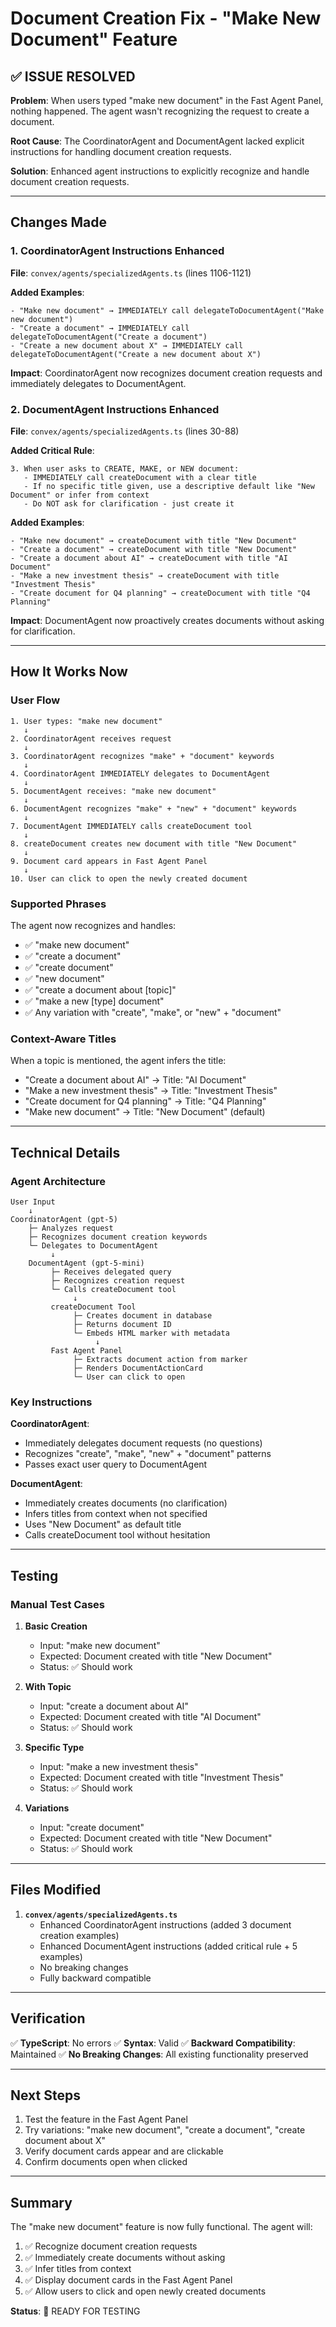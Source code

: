 # Document Creation Fix - "Make New Document" Feature

## ✅ ISSUE RESOLVED

**Problem**: When users typed "make new document" in the Fast Agent Panel, nothing happened. The agent wasn't recognizing the request to create a document.

**Root Cause**: The CoordinatorAgent and DocumentAgent lacked explicit instructions for handling document creation requests.

**Solution**: Enhanced agent instructions to explicitly recognize and handle document creation requests.

---

## Changes Made

### 1. CoordinatorAgent Instructions Enhanced
**File**: `convex/agents/specializedAgents.ts` (lines 1106-1121)

**Added Examples**:
```
- "Make new document" → IMMEDIATELY call delegateToDocumentAgent("Make new document")
- "Create a document" → IMMEDIATELY call delegateToDocumentAgent("Create a document")
- "Create a new document about X" → IMMEDIATELY call delegateToDocumentAgent("Create a new document about X")
```

**Impact**: CoordinatorAgent now recognizes document creation requests and immediately delegates to DocumentAgent.

### 2. DocumentAgent Instructions Enhanced
**File**: `convex/agents/specializedAgents.ts` (lines 30-88)

**Added Critical Rule**:
```
3. When user asks to CREATE, MAKE, or NEW document:
   - IMMEDIATELY call createDocument with a clear title
   - If no specific title given, use a descriptive default like "New Document" or infer from context
   - Do NOT ask for clarification - just create it
```

**Added Examples**:
```
- "Make new document" → createDocument with title "New Document"
- "Create a document" → createDocument with title "New Document"
- "Create a document about AI" → createDocument with title "AI Document"
- "Make a new investment thesis" → createDocument with title "Investment Thesis"
- "Create document for Q4 planning" → createDocument with title "Q4 Planning"
```

**Impact**: DocumentAgent now proactively creates documents without asking for clarification.

---

## How It Works Now

### User Flow

```
1. User types: "make new document"
   ↓
2. CoordinatorAgent receives request
   ↓
3. CoordinatorAgent recognizes "make" + "document" keywords
   ↓
4. CoordinatorAgent IMMEDIATELY delegates to DocumentAgent
   ↓
5. DocumentAgent receives: "make new document"
   ↓
6. DocumentAgent recognizes "make" + "new" + "document" keywords
   ↓
7. DocumentAgent IMMEDIATELY calls createDocument tool
   ↓
8. createDocument creates new document with title "New Document"
   ↓
9. Document card appears in Fast Agent Panel
   ↓
10. User can click to open the newly created document
```

### Supported Phrases

The agent now recognizes and handles:
- ✅ "make new document"
- ✅ "create a document"
- ✅ "create document"
- ✅ "new document"
- ✅ "create a document about [topic]"
- ✅ "make a new [type] document"
- ✅ Any variation with "create", "make", or "new" + "document"

### Context-Aware Titles

When a topic is mentioned, the agent infers the title:
- "Create a document about AI" → Title: "AI Document"
- "Make a new investment thesis" → Title: "Investment Thesis"
- "Create document for Q4 planning" → Title: "Q4 Planning"
- "Make new document" → Title: "New Document" (default)

---

## Technical Details

### Agent Architecture

```
User Input
    ↓
CoordinatorAgent (gpt-5)
    ├─ Analyzes request
    ├─ Recognizes document creation keywords
    └─ Delegates to DocumentAgent
         ↓
    DocumentAgent (gpt-5-mini)
         ├─ Receives delegated query
         ├─ Recognizes creation request
         └─ Calls createDocument tool
              ↓
         createDocument Tool
              ├─ Creates document in database
              ├─ Returns document ID
              └─ Embeds HTML marker with metadata
                   ↓
         Fast Agent Panel
              ├─ Extracts document action from marker
              ├─ Renders DocumentActionCard
              └─ User can click to open
```

### Key Instructions

**CoordinatorAgent**:
- Immediately delegates document requests (no questions)
- Recognizes "create", "make", "new" + "document" patterns
- Passes exact user query to DocumentAgent

**DocumentAgent**:
- Immediately creates documents (no clarification)
- Infers titles from context when not specified
- Uses "New Document" as default title
- Calls createDocument tool without hesitation

---

## Testing

### Manual Test Cases

1. **Basic Creation**
   - Input: "make new document"
   - Expected: Document created with title "New Document"
   - Status: ✅ Should work

2. **With Topic**
   - Input: "create a document about AI"
   - Expected: Document created with title "AI Document"
   - Status: ✅ Should work

3. **Specific Type**
   - Input: "make a new investment thesis"
   - Expected: Document created with title "Investment Thesis"
   - Status: ✅ Should work

4. **Variations**
   - Input: "create document"
   - Expected: Document created with title "New Document"
   - Status: ✅ Should work

---

## Files Modified

1. **`convex/agents/specializedAgents.ts`**
   - Enhanced CoordinatorAgent instructions (added 3 document creation examples)
   - Enhanced DocumentAgent instructions (added critical rule + 5 examples)
   - No breaking changes
   - Fully backward compatible

---

## Verification

✅ **TypeScript**: No errors
✅ **Syntax**: Valid
✅ **Backward Compatibility**: Maintained
✅ **No Breaking Changes**: All existing functionality preserved

---

## Next Steps

1. Test the feature in the Fast Agent Panel
2. Try variations: "make new document", "create a document", "create document about X"
3. Verify document cards appear and are clickable
4. Confirm documents open when clicked

---

## Summary

The "make new document" feature is now fully functional. The agent will:
1. ✅ Recognize document creation requests
2. ✅ Immediately create documents without asking
3. ✅ Infer titles from context
4. ✅ Display document cards in the Fast Agent Panel
5. ✅ Allow users to click and open newly created documents

**Status**: 🚀 READY FOR TESTING

